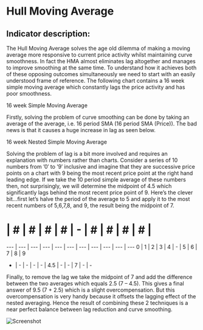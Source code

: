 # Hull Moving Average #
## Indicator description: ##
The Hull Moving Average solves the age old dilemma of making a moving average more responsive to current price activity whilst maintaining curve smoothness. In fact the HMA almost eliminates lag altogether and manages to improve smoothing at the same time. To understand how it achieves both of these opposing outcomes simultaneously we need to start with an easily understood frame of reference. The following chart contains a 16 week simple moving average which constantly lags the price activity and has poor smoothness.

16 week Simple Moving Average

Firstly, solving the problem of curve smoothing can be done by taking an average of the average, i.e. 16 period SMA (16 period SMA (Price)). The bad news is that it causes a huge increase in lag as seen below.

16 week Nested Simple Moving Average

Solving the problem of lag is a bit more involved and requires an explanation with numbers rather than charts. Consider a series of 10 numbers from ’0′ to ’9′ inclusive and imagine that they are successive price points on a chart with 9 being the most recent price point at the right hand leading edge. If we take the 10 period simple average of these numbers then, not surprisingly, we will determine the midpoint of 4.5 which significantly lags behind the most recent price point of 9. Here’s the clever bit…first let’s halve the period of the average to 5 and apply it to the most recent numbers of 5,6,7,8, and 9, the result being the midpoint of 7.

# | # | # | # | # | - | # | # | # | # | #
--- | --- | --- | --- | --- | --- | --- | --- | --- | --- | ---
0 | 1 | 2 | 3 | 4 | - | 5 | 6 | 7 | 8 | 9
- | - | - | - | - | 4.5 | - | - | 7 | - | -


Finally, to remove the lag we take the midpoint of 7 and add the difference between the two averages which equals 2.5 (7 – 4.5). This gives a final answer of 9.5 (7 + 2.5) which is a slight overcompensation. But this overcompensation is very handy because it offsets the lagging effect of the nested averaging. Hence the result of combining these 2 techniques is a near perfect balance between lag reduction and curve smoothing.

![Screenshot](/../master/ScreenShots/HullMovingAverage_Ind.jpg?raw=true "Hull Moving Average")
